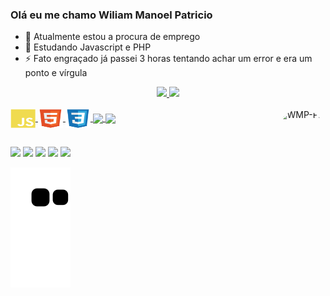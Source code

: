 ### Olá eu me chamo Wiliam Manoel Patricio

- 🔭 Atualmente estou a procura de emprego
- 🌱 Estudando Javascript e PHP
- ⚡ Fato engraçado já passei 3 horas tentando achar um error e era um ponto e vírgula

<div align="center">
  <a href="https://github.com/WiliamMP">
  <img height="180em" src="https://github-readme-stats.vercel.app/api?username=WiliamMP&show_icons=true&theme=dark&include_all_commits=true&count_private=true"/>
  <img height="180em" src="https://github-readme-stats.vercel.app/api/top-langs/?username=WiliamMP&layout=compact&langs_count=7&theme=dark"/>
</div>
<div style="display: inline_block"><br>
  <img align="center" alt="WMP-Js" height="30" width="40" src="https://raw.githubusercontent.com/devicons/devicon/master/icons/javascript/javascript-plain.svg">
  <img align="center" alt="WMP-HTML" height="30" width="40" src="https://raw.githubusercontent.com/devicons/devicon/master/icons/html5/html5-original.svg">
  <img align="center" alt="WMP-CSS" height="30" width="40" src="https://raw.githubusercontent.com/devicons/devicon/master/icons/css3/css3-original.svg">
  <img align="center" alt"WMP-Jar" height="35" width=""40 src="https://cdn.jsdelivr.net/gh/devicons/devicon/icons/java/java-original.svg">
  <img align="center" alt"WMP-Lua" height="30" width=""40 src="https://cdn.jsdelivr.net/gh/devicons/devicon/icons/lua/lua-original.svg">
  <img align="right" alt="WMP-Pic" height="150" style="border-radius:50px;" src="https://avatars.githubusercontent.com/u/88117171?v=4">
</div>

  ##
  
  <div> 
  <a href="https://www.youtube.com/channel/UCNT69-Cn1wHqbXuxHUMISGw" target="_blank"><img src="https://img.shields.io/badge/YouTube-FF0000?style=for-the-badge&logo=youtube&logoColor=white" target="_blank"></a>
  <a href="https://www.instagram.com/wiliam_patricio/" target="_blank"><img src="https://img.shields.io/badge/-Instagram-%23E4405F?style=for-the-badge&logo=instagram&logoColor=white" target="_blank"></a>
  <a href="https://discord.gg/J2uR8Zb6rr" target="_blank"><img src="https://img.shields.io/badge/Discord-7289DA?style=for-the-badge&logo=discord&logoColor=white" target="_blank"></a> 
  <a href = "mailto:wiliampatricio@gmail.com"><img src="https://img.shields.io/badge/-Gmail-%23333?style=for-the-badge&logo=gmail&logoColor=white" target="_blank"></a>
  <a href="https://www.linkedin.com/in/wiliam-patricio-170069222/" target="_blank"><img src="https://img.shields.io/badge/-LinkedIn-%230077B5?style=for-the-badge&logo=linkedin&logoColor=white" target="_blank"></a> 
 
  ![Snake animation](https://github.com/rafaballerini/rafaballerini/blob/output/github-contribution-grid-snake.svg)
 
</div>
